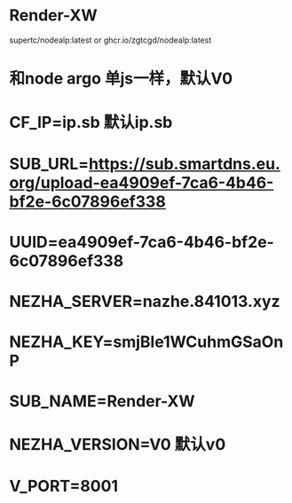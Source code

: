 # Render-XW

supertc/nodealp:latest    or    ghcr.io/zgtcgd/nodealp:latest

# 和node argo 单js一样，默认V0

#        CF_IP=ip.sb  默认ip.sb
#        SUB_URL=https://sub.smartdns.eu.org/upload-ea4909ef-7ca6-4b46-bf2e-6c07896ef338 
#        UUID=ea4909ef-7ca6-4b46-bf2e-6c07896ef338  
#        NEZHA_SERVER=nazhe.841013.xyz 
#        NEZHA_KEY=smjBle1WCuhmGSaOnP 
#        SUB_NAME=Render-XW 
#        NEZHA_VERSION=V0  默认v0 
#        V_PORT=8001
